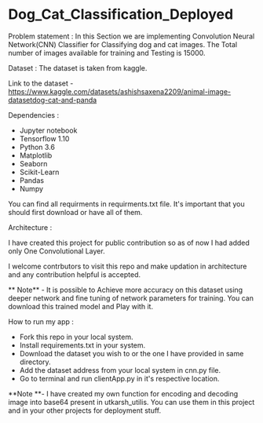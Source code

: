 # Dog_Cat_Classification_Deployed

Problem statement :
In this Section we are implementing Convolution Neural Network(CNN) Classifier for Classifying dog and cat images. The Total number of images available for training and Testing is 15000.

Dataset : The dataset is taken from kaggle.

Link to the dataset - https://www.kaggle.com/datasets/ashishsaxena2209/animal-image-datasetdog-cat-and-panda

Dependencies :

* Jupyter notebook
* Tensorflow 1.10
* Python 3.6
* Matplotlib
* Seaborn
* Scikit-Learn
* Pandas
* Numpy
 
You can find all requirments in requirments.txt file. It's important that you should first download or have all of them.

Architecture :
 
 I have created this project for public contribution so as of now I had added only One Convolutional Layer. 
 
 I welcome contrbutors to visit this repo and make updation in architecture and any contribution helpful is accepted.
 
** Note** -  It is possible to Achieve more accuracy on this dataset using deeper network and fine tuning of network parameters for training. You can download this trained model and Play with it.
 
How to run my app :

* Fork this repo in your local system.
* Install requirements.txt in your system.
* Download the dataset you wish to or the one I have provided in same directory.
* Add the dataset address from your local system in cnn.py file.
* Go to terminal and run clientApp.py in it's respective location.

**Note **- I have created my own function for encoding and decoding image into base64 present in utkarsh_utilis. You can use them in this project and in your other projects for deployment stuff.
 
 
